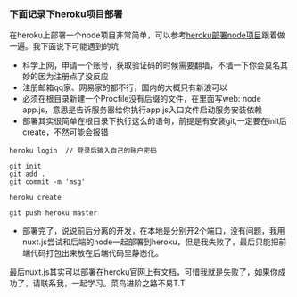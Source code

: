 

### 下面记录下heroku项目部署
在heroku上部署一个node项目非常简单，可以参考[heroku部署node项目](https://blog.csdn.net/u011997156/article/details/40920423)跟着做一遍。我下面说下可能遇到的坑  
- 科学上网，申请一个账号，获取验证码的时候需要翻墙，不墙一下你会莫名其妙的因为注册点了没反应
- 注册邮箱qq家、网易家的都不行，国内的大概只有新浪可以
- 必须在根目录新建一个Procfile没有后缀的文件，在里面写web: node app.js，意思是告诉服务器给你执行app.js入口文件启动服务安装依赖
- 部署其实很简单在根目录下执行这么的语句，前提是有安装git,一定要在init后create，不然可能会报错
```
heroku login  // 登录后输入自己的账户密码

git init
git add .
git commit -m 'msg'

heroku create

git push heroku master

```
- 部署完了，说说前后分离的开发，在本地是分别开2个端口，没有问题，我用nuxt.js尝试和后端的node一起部署到heroku，但是我失败了，最后只能把前端代码打包出来放在后端代码里静态化。  

最后nuxt.js其实可以部署在heroku官网上有文档，可惜我就是失败了，如果你成功了，请联系我，一起学习。菜鸟进阶之路不易T.T